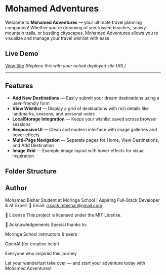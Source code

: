# Mohamed Adventures

Welcome to **Mohamed Adventures** — your ultimate travel planning companion! Whether you're dreaming of sun-kissed beaches, snowy mountain trails, or bustling cityscapes, Mohamed Adventures allows you to visualize and manage your travel wishlist with ease.



## Live Demo

[View Site]( https://mohamedbishar.github.io/TRAVEL-WISHLIST/) *(Replace this with your actual deployed site URL)*

---

## Features

- **Add New Destinations** — Easily submit your dream destinations using a user-friendly form
- **View Wishlist** — Display a grid of destinations with rich details like landmarks, seasons, and personal notes
- **LocalStorage Integration** — Keeps your wishlist saved across browser sessions
- **Responsive UI** — Clean and modern interface with image galleries and hover effects
- **Multi-Page Navigation** — Separate pages for Home, View Destinations, and Add Destination
- **Image Grid** — Example image layout with hover effects for visual inspiration

##  Folder Structure

##   Author
Mohamed Bishar
Student at Moringa School | Aspiring Full-Stack Developer & AI Expert
📧 Email: issack.mbishar@gmail.com

📄 License
This project is licensed under the MIT License.

🙌 Acknowledgements
Special thanks to:

Moringa School instructors & peers

OpenAI (for creative help!)

Everyone who inspired this journey

Let your wanderlust take over — and start your adventure today with Mohamed Adventures! 

